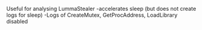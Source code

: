 Useful for analysing LummaStealer
-accelerates sleep (but does not create logs for sleep)
-Logs of CreateMutex, GetProcAddress, LoadLibrary disabled

